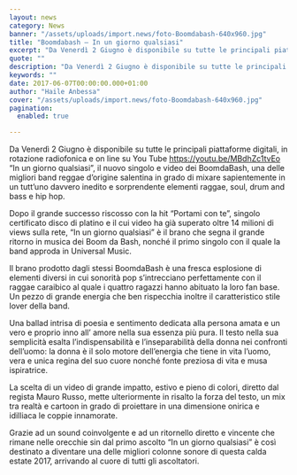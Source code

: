 ```yaml
---
layout: news
category: News
banner: "/assets/uploads/import.news/foto-Boomdabash-640x960.jpg"
title: "Boomdabash – In un giorno qualsiasi"
excerpt: "Da Venerdì 2 Giugno è disponibile su tutte le principali piattaforme digitali, in rotazione radiofonica e on line su You Tube https://youtu.be/MBdhZc1tvEo “In un giorno qualsiasi”, il nuovo singolo e video dei BoomdaBash, una delle migliori band reggae d’origine salentina in grado di mixare sapientemente in un tutt’uno davvero inedito e sorprendente elementi raggae, soul, [&hellip"
quote: ""
description: "Da Venerdì 2 Giugno è disponibile su tutte le principali piattaforme digitali, in rotazione radiofonica e on line su You Tube https://youtu.be/MBdhZc1tvEo “In un giorno qualsiasi”, il nuovo singolo e video dei BoomdaBash, una delle migliori band reggae d’origine salentina in grado di mixare sapientemente in un tutt’uno davvero inedito e sorprendente elementi raggae, soul, [&hellip"
keywords: ""
date: 2017-06-07T00:00:00.000+01:00
author: "Haile Anbessa"
cover: "/assets/uploads/import.news/foto-Boomdabash-640x960.jpg"
pagination:
  enabled: true

---
```


Da Venerdì 2 Giugno è disponibile su tutte le principali piattaforme digitali, in rotazione radiofonica e on line su You Tube https://youtu.be/MBdhZc1tvEo “In un giorno qualsiasi”, il nuovo singolo e video dei BoomdaBash, una delle migliori band reggae d’origine salentina in grado di mixare sapientemente in un tutt’uno davvero inedito e sorprendente elementi raggae, soul, drum and bass e hip hop.

Dopo il grande successo riscosso con la hit “Portami con te”, singolo certificato disco di platino e il cui video ha già superato oltre 14 milioni di views sulla rete, “In un giorno qualsiasi” è il brano che segna il grande ritorno in musica dei Boom da Bash, nonché il primo singolo con il quale la band approda in Universal Music.

Il brano prodotto dagli stessi BoomdaBash è una fresca esplosione di elementi diversi in cui sonorità pop s’intrecciano perfettamente con il raggae caraibico al quale i quattro ragazzi hanno abituato la loro fan base. Un pezzo di grande energia che ben rispecchia inoltre il caratteristico stile lover della band.

Una ballad intrisa di poesia e sentimento dedicata alla persona amata e un vero e proprio inno all’ amore nella sua essenza più pura. Il testo nella sua semplicità esalta l’indispensabilità e l’inseparabilità della donna nei confronti dell’uomo: la donna è il solo motore dell’energia che tiene in vita l’uomo, vera e unica regina del suo cuore nonché fonte preziosa di vita e musa ispiratrice.

La scelta di un video di grande impatto, estivo e pieno di colori, diretto dal regista Mauro Russo, mette ulteriormente in risalto la forza del testo, un mix tra realtà e cartoon in grado di proiettare in una dimensione onirica e idilliaca le coppie innamorate.

Grazie ad un sound coinvolgente e ad un ritornello diretto e vincente che rimane nelle orecchie sin dal primo ascolto “In un giorno qualsiasi” è così destinato a diventare una delle migliori colonne sonore di questa calda estate 2017, arrivando al cuore di tutti gli ascoltatori.